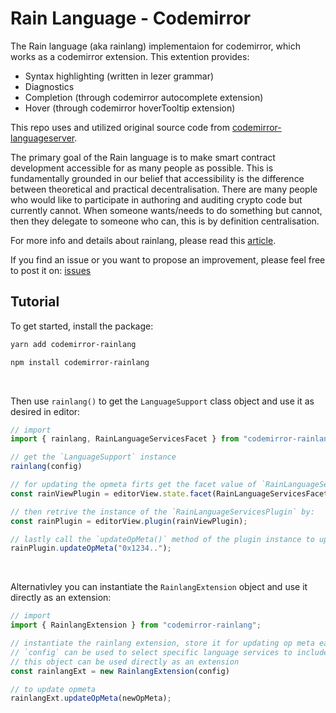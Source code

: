 # **Rain Language - Codemirror**
The Rain language (aka rainlang) implementaion for codemirror, which works as a codemirror extension.
This extention provides: 
- Syntax highlighting (written in lezer grammar)
- Diagnostics 
- Completion (through codemirror autocomplete extension)
- Hover (through codemirror hoverTooltip extension)

This repo uses and utilized original source code from [codemirror-languageserver](https://github.com/FurqanSoftware/codemirror-languageserver).

The primary goal of the Rain language is to make smart contract development accessible for as many people as possible. This is fundamentally grounded in our belief that accessibility is the difference between theoretical and practical decentralisation. There are many people who would like to participate in authoring and auditing crypto code but currently cannot. When someone wants/needs to do something but cannot, then they delegate to someone who can, this is by definition centralisation.

For more info and details about rainlang, please read this [article](https://hackmd.io/@REJeq0MuTUiqnjx9w5SsUA/HJj9s-nfi#Rainlang-has-a-spectrum-of-representations-from-concise-gtexplicit).

If you find an issue or you want to propose an improvement, please feel free to post it on: [issues](https://github.com/rainprotocol/rainlang-codemirror/issues)

## **Tutorial**
To get started, install the package:
```bash
yarn add codemirror-rainlang

npm install codemirror-rainlang
```
<br>

Then use `rainlang()` to get the `LanguageSupport` class object and use it as desired in editor:
```typescript
// import
import { rainlang, RainLanguageServicesFacet } from "codemirror-rainlang";

// get the `LanguageSupport` instance
rainlang(config)

// for updating the opmeta firts get the facet value of `RainLanguageServicesFacet` which is of type `ViewPlugin`:
const rainViewPlugin = editorView.state.facet(RainLanguageServicesFacet);

// then retrive the instance of the `RainLanguageServicesPlugin` by:
const rainPlugin = editorView.plugin(rainViewPlugin);

// lastly call the `updateOpMeta()` method of the plugin instance to update op meta:
rainPlugin.updateOpMeta("0x1234..");
```
<br>

Alternativley you can instantiate the `RainlangExtension` object and use it directly as an extension:
```typescript
// import
import { RainlangExtension } from "codemirror-rainlang";

// instantiate the rainlang extension, store it for updating op meta easily in future
// `config` can be used to select specific language services to include/exclude
// this object can be used directly as an extension
const rainlangExt = new RainlangExtension(config)

// to update opmeta
rainlangExt.updateOpMeta(newOpMeta);
```
<br>
